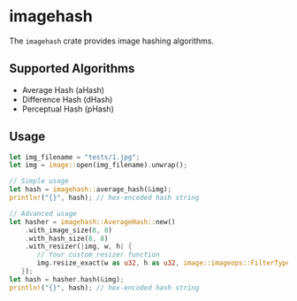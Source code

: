 # imagehash

The `imagehash` crate provides image hashing algorithms.

## Supported Algorithms

- Average Hash (aHash)
- Difference Hash (dHash)
- Perceptual Hash (pHash)

## Usage

```rust
let img_filename = "tests/1.jpg";
let img = image::open(img_filename).unwrap();

// Simple usage
let hash = imagehash::average_hash(&img);
println!("{}", hash); // hex-encoded hash string

// Advanced usage
let hasher = imagehash::AverageHash::new()
    .with_image_size(8, 8)
    .with_hash_size(8, 8)
    .with_resizer(|img, w, h| {
       // Your custom resizer function
       img.resize_exact(w as u32, h as u32, image::imageops::FilterType::Lanczos3)
   });
let hash = hasher.hash(&img);
println!("{}", hash); // hex-encoded hash string
```
